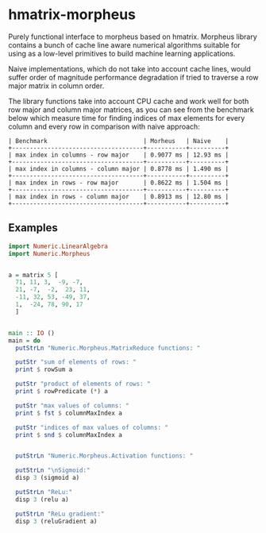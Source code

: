 # hmatrix-morpheus

Purely functional interface to morpheus based on hmatrix. Morpheus library contains a bunch of cache line aware numerical algorithms suitable for using as a low-level primitives to build machine learning applications.

Naive implementations, which do not take into account cache lines, would suffer order of magnitude performance degradation if tried to traverse a row major matrix in column order.

The library functions take into account CPU cache and work well for both row major and column major matrices, as you can see from the benchmark below which measure time for finding indices of max elements for every column and every row in comparison with naive approach:

```
| Benchmark                           | Morheus   | Naive    |
+-------------------------------------+-----------+----------+
| max index in columns - row major    | 0.9077 ms | 12.93 ms |
+-------------------------------------+-----------+----------+
| max index in columns - column major | 0.8778 ms | 1.490 ms |
+-------------------------------------+-----------+----------+
| max index in rows - row major       | 0.8622 ms | 1.504 ms |
+-------------------------------------+-----------+----------+
| max index in rows - column major    | 0.8913 ms | 12.80 ms |
+-------------------------------------+-----------+----------+
```

## Examples

```haskell
import Numeric.LinearAlgebra
import Numeric.Morpheus


a = matrix 5 [
  71, 11, 3,  -9, -7,
  21, -7,  -2,  23, 11,
  -11, 32, 53, -49, 37,
  1,  -24, 78, 90, 17
  ]


main :: IO ()
main = do
  putStrLn "Numeric.Morpheus.MatrixReduce functions: "

  putStr "sum of elements of rows: "
  print $ rowSum a

  putStr "product of elements of rows: "
  print $ rowPredicate (*) a

  putStr "max values of columns: "
  print $ fst $ columnMaxIndex a

  putStr "indices of max values of columns: "
  print $ snd $ columnMaxIndex a


  putStrLn "Numeric.Morpheus.Activation functions: "

  putStrLn "\nSigmoid:"
  disp 3 (sigmoid a)

  putStrLn "ReLu:"
  disp 3 (relu a)

  putStrLn "ReLu gradient:"
  disp 3 (reluGradient a)
```

